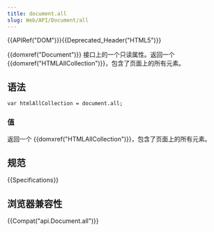 ```yaml
---
title: document.all
slug: Web/API/Document/all
---
```


{{APIRef("DOM")}}{{Deprecated_Header("HTML5")}}

{{domxref("Document")}} 接口上的一个只读属性。返回一个 {{domxref("HTMLAllCollection")}}，包含了页面上的所有元素。

## 语法

```
var htmlAllCollection = document.all;
```

### 值

返回一个 {{domxref("HTMLAllCollection")}}，包含了页面上的所有元素。

## 规范

{{Specifications}}

## 浏览器兼容性

{{Compat("api.Document.all")}}
